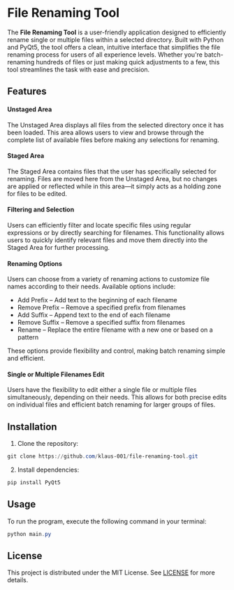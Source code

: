 # File Renaming Tool

The **File Renaming Tool** is a user-friendly application designed to efficiently rename single or multiple files within a selected directory. Built with Python and PyQt5, the tool offers a clean, intuitive interface that simplifies the file renaming process for users of all experience levels. Whether you're batch-renaming hundreds of files or just making quick adjustments to a few, this tool streamlines the task with ease and precision.

## Features

#### Unstaged Area

The Unstaged Area displays all files from the selected directory once it has been loaded. This area allows users to view and browse through the complete list of available files before making any selections for renaming.

#### Staged Area

The Staged Area contains files that the user has specifically selected for renaming. Files are moved here from the Unstaged Area, but no changes are applied or reflected while in this area—it simply acts as a holding zone for files to be edited.

#### Filtering and Selection

Users can efficiently filter and locate specific files using regular expressions or by directly searching for filenames. This functionality allows users to quickly identify relevant files and move them directly into the Staged Area for further processing.

#### Renaming Options

Users can choose from a variety of renaming actions to customize file names according to their needs. Available options include:

- Add Prefix – Add text to the beginning of each filename
- Remove Prefix – Remove a specified prefix from filenames
- Add Suffix – Append text to the end of each filename
- Remove Suffix – Remove a specified suffix from filenames
- Rename – Replace the entire filename with a new one or based on a pattern

These options provide flexibility and control, making batch renaming simple and efficient.

#### Single or Multiple Filenames Edit

Users have the flexibility to edit either a single file or multiple files simultaneously, depending on their needs. This allows for both precise edits on individual files and efficient batch renaming for larger groups of files.

## Installation

1. Clone the repository:

```powershell
git clone https://github.com/klaus-001/file-renaming-tool.git
```

2. Install dependencies:

```powershell
pip install PyQt5
```

## Usage

To run the program, execute the following command in your terminal:

```powershell
python main.py
```

## License

This project is distributed under the MIT License. See [LICENSE](LICENSE.md) for more details.
